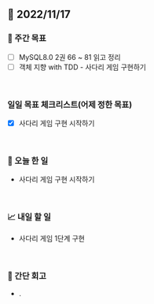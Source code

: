 ## 📅 2022/11/17


### 👏 주간 목표

- [ ] MySQL8.0 2권 66 ~ 81 읽고 정리
- [ ] 객체 지향 with TDD - 사다리 게임 구현하기

<br/>

### 일일 목표 체크리스트(어제 정한 목표)

- [x] 사다리 게임 구현 시작하기

<br/>

### 💯 오늘 한 일

- 사다리 게임 구현 시작하기

<br/>

### 📈 내일 할 일

- 사다리 게임 1단계 구현

<br/>

### 🤔 간단 회고

- .